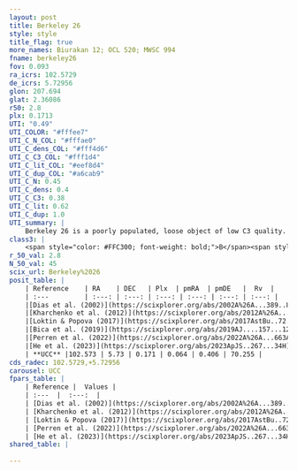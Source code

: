 ```yaml
---
layout: post
title: Berkeley 26
style: style
title_flag: true
more_names: Biurakan 12; OCL 520; MWSC 994
fname: berkeley26
fov: 0.093
ra_icrs: 102.5729
de_icrs: 5.72956
glon: 207.694
glat: 2.36086
r50: 2.8
plx: 0.1713
UTI: "0.49"
UTI_COLOR: "#fffee7"
UTI_C_N_COL: "#fffae0"
UTI_C_dens_COL: "#fff4d6"
UTI_C_C3_COL: "#fff1d4"
UTI_C_lit_COL: "#eef8d4"
UTI_C_dup_COL: "#a6cab9"
UTI_C_N: 0.45
UTI_C_dens: 0.4
UTI_C_C3: 0.38
UTI_C_lit: 0.62
UTI_C_dup: 1.0
UTI_summary: |
    Berkeley 26 is a poorly populated, loose object of low C3 quality. It is moderately studied in the literature.
class3: |
    <span style="color: #FFC300; font-weight: bold;">B</span><span style="color: red; font-weight: bold;">C</span>
r_50_val: 2.8
N_50_val: 45
scix_url: Berkeley%2026
posit_table: |
    | Reference    | RA    | DEC   | Plx  | pmRA  | pmDE   |  Rv  |
    | :---         | :---: | :---: | :---: | :---: | :---: | :---: |
    |[Dias et al. (2002)](https://scixplorer.org/abs/2002A%26A...389..871D) | 102.575 | 5.75 | -- | 2.7 | -1.44 | 68.0 |
    |[Kharchenko et al. (2012)](https://scixplorer.org/abs/2012A%26A...543A.156K) | 102.547 | 5.755 | -- | -4.12 | -2.98 | -- |
    |[Loktin & Popova (2017)](https://scixplorer.org/abs/2017AstBu..72..257L) | 102.57 | 5.751 | -- | -0.978 | -0.908 | 68.0 |
    |[Bica et al. (2019)](https://scixplorer.org/abs/2019AJ....157...12B) | 102.564 | 5.736 | -- | -- | -- | -- |
    |[Perren et al. (2022)](https://scixplorer.org/abs/2022A%26A...663A.131P) | 102.547 | 5.755 | -- | -- | -- | -- |
    |[He et al. (2023)](https://scixplorer.org/abs/2023ApJS..267...34H) | 102.573 | 5.727 | 0.179 | 0.063 | 0.422 | 66.57 |
    | **UCC** |102.573 | 5.73 | 0.171 | 0.064 | 0.406 | 70.255 | 
cds_radec: 102.5729,+5.72956
carousel: UCC
fpars_table: |
    | Reference |  Values |
    | :---  |  :---:  |
    | [Dias et al. (2002)](https://scixplorer.org/abs/2002A%26A...389..871D) | `E(B-V)=0.75, Dist=12589.0, Age=9.6, [Fe/H]=-0.35` |
    | [Kharchenko et al. (2012)](https://scixplorer.org/abs/2012A%26A...543A.156K) | `e_bv=0.541, distance=2724, log_age=8.71, metallicity=-0.7` |
    | [Loktin & Popova (2017)](https://scixplorer.org/abs/2017AstBu..72..257L) | `E(B-V)=0.427, Dmod=12.769, logt=8.95` |
    | [Perren et al. (2022)](https://scixplorer.org/abs/2022A%26A...663A.131P) | `E(B-V)=0.55, dm=13.3, logt=9.94, FeH=0.07, Mass=4600, bfr=0.78` |
    | [He et al. (2023)](https://scixplorer.org/abs/2023ApJS..267...34H) | `A0=2.0, m-M=13.35, logA=9.6` |
shared_table: |
    
---
```

